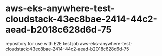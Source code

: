 # aws-eks-anywhere-test-cloudstack-43ec8bae-2414-44c2-aead-b2018c628d6d-75
repository for use with E2E test job aws-eks-anywhere-test-cloudstack:43ec8bae-2414-44c2-aead-b2018c628d6d-75
